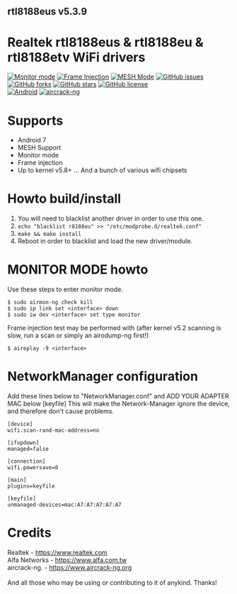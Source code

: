 ## rtl8188eus v5.3.9

# Realtek rtl8188eus &amp; rtl8188eu &amp; rtl8188etv WiFi drivers

[![Monitor mode](https://img.shields.io/badge/monitor%20mode-supported-brightgreen.svg)](#)
[![Frame Injection](https://img.shields.io/badge/frame%20injection-supported-brightgreen.svg)](#)
[![MESH Mode](https://img.shields.io/badge/mesh%20mode-supported-brightgreen.svg)](#)
[![GitHub issues](https://img.shields.io/github/issues/aircrack-ng/rtl8188eus.svg)](https://github.com/aircrack-ng/rtl8188eus/issues)
[![GitHub forks](https://img.shields.io/github/forks/aircrack-ng/rtl8188eus.svg)](https://github.com/aircrack-ng/rtl8188eus/network)
[![GitHub stars](https://img.shields.io/github/stars/aircrack-ng/rtl8188eus.svg)](https://github.com/aircrack-ng/rtl8188eus/stargazers)
[![GitHub license](https://img.shields.io/github/license/aircrack-ng/rtl8812au.svg)](https://github.com/aircrack-ng/rtl8188eus/blob/master/LICENSE)<br>
[![Android](https://img.shields.io/badge/android%20(8)-supported-brightgreen.svg)](#)
[![aircrack-ng](https://img.shields.io/badge/aircrack--ng-supported-blue.svg)](#)


# Supports
* Android 7
* MESH Support
* Monitor mode
* Frame injection
* Up to kernel v5.8+
... And a bunch of various wifi chipsets

# Howto build/install
1. You will need to blacklist another driver in order to use this one.
2. `echo "blacklist r8188eu" >> "/etc/modprobe.d/realtek.conf"`
3. `make && make install`
4. Reboot in order to blacklist and load the new driver/module.

# MONITOR MODE howto
Use these steps to enter monitor mode.
```
$ sudo airmon-ng check kill
$ sudo ip link set <interface> down
$ sudo iw dev <interface> set type monitor
```
Frame injection test may be performed with
(after kernel v5.2 scanning is slow, run a scan or simply an airodump-ng first!)
```
$ aireplay -9 <interface>
```

# NetworkManager configuration
Add these lines below to "NetworkManager.conf" and ADD YOUR ADAPTER MAC below [keyfile]
This will make the Network-Manager ignore the device, and therefore don't cause problems.
```
[device]
wifi.scan-rand-mac-address=no

[ifupdown]
managed=false

[connection]
wifi.powersave=0

[main]
plugins=keyfile

[keyfile]
unmanaged-devices=mac:A7:A7:A7:A7:A7
```

# Credits
Realtek       - https://www.realtek.com<br>
Alfa Networks - https://www.alfa.com.tw<br>
aircrack-ng.  - https://www.aircrack-ng.org<br>
<br>
And all those who may be using or contributing to it of anykind. Thanks!<br>

